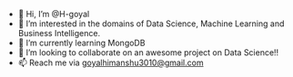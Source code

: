 - 👋 Hi, I’m @H-goyal
- 👀 I’m interested in the domains of Data Science, Machine Learning and Business Intelligence.
- 🌱 I’m currently learning MongoDB
- 💞️ I’m looking to collaborate on an awesome project on Data Science!!
- 📫 Reach me via goyalhimanshu3010@gmail.com

<!---
H-goyal/H-goyal is a ✨ special ✨ repository because its `README.md` (this file) appears on your GitHub profile.
You can click the Preview link to take a look at your changes.
--->

